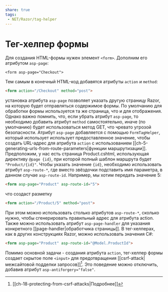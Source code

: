 ```yaml
---
share: true
tags:
 - NET/Razor/tag-helper
---
```

# Тег-хелпер формы
Для создания HTML-формы нужен элемент `<form>`.  Дополним его атрибутом `asp-page`:
```razor
<form asp-page="Checkout">
```
Тем самым в конечный HTML-код добавятся атрибуты `action` и `method`:
```html
<form action="/Checkout" method="post">
```
установка атрибута `asp-page` позволяет указать другую страницу Razor, на которую будет отправляться содержимое формы. По умолчанию для обработки формы используется та же страница, что и для отображения. Однако важно помнить, что, если убрать атрибут `asp-page`, то необходимо добавить атрибут `method` самостоятельно, иначе (по умолчанию) будет использоваться метод GET, что чревато угрозой безопасности.
Атрибут `asp-page` добавляется с помощью `FormTagHelper`, который использует использует предоставленное значение, чтобы создать URL-адрес для атрибута `action` с использованием [[ch-5-generating-urls-from-route-parameters|функции маршрутизации]].
Предположим, у нас есть страница Product.cshtml, использующая директиву `@page {id}`, при которой полный шаблон маршрута будет `"Product/{id}"`. Чтобы указать значение `{id}`, необходимо использовать атрибут `asp-route-*`, где вместо звёздочки подставить имя параметра, в данном случае `asp-route-id`. Например, мы хотим передать значение 5:
```html
<form asp-page="Product" asp-route-id="5">
```
что создаст разметку
```html
<form action="/Product/5" method="post">
```
При этом можно использовать столько атрибутов `asp-route-*`, сколько нужно, чтобы сгенерировать правильный адрес для атрибута action. Также можно использовать атрибут `asp-page-handler` для указания конкретного [[page-handler|обработчика страницы]].
В тег-хелперах, как в других конструкциях Razor, можно использовать значения C#:
```html
<form asp-page="Product" asp-route-id="@Model.ProductId">
```
Помимо основной задачи - создания атрибута `action`, тег-хелпер формы создает скрытое поле `<input>` для предотвращения [[csrf-attack|межсайтовой подделки запросов]][^1]. Это поведение можно отключить, добавив атрибут `asp-antiforgery="false"`.

[^1]: [[ch-18-protecting-from-csrf-attacks|Подробнее]]